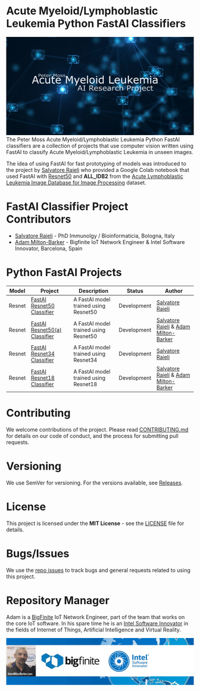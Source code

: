 # Acute Myeloid/Lymphoblastic Leukemia Python FastAI Classifiers
![Acute Myeloid/Lymphoblastic Leukemia Python FastAI Classifiers](../../Media/Images/banner.png)
The Peter Moss Acute Myeloid/Lymphoblastic Leukemia Python FastAI classifiers are a collection of projects that use computer vision written using FastAI to classify Acute Myeloid/Lymphoblastic Leukemia in unseen images.

The idea of using FastAI for fast prototyping of models was introduced to the project by [Salvatore Raieli](https://github.com/salvatorera "Salvatore Raieli") who provided a Google Colab notebook that used FastAI with [Resnet50](https://github.com/AMLResearchProject/AML-ALL-Classifiers/tree/master/Python/_FastAI/Resnet50 "Resnet50") and __ALL_IDB2__ from the [Acute Lymphoblastic Leukemia Image Database for Image Processing](https://homes.di.unimi.it/scotti/all/ "Acute Lymphoblastic Leukemia Image Database for Image Processing") dataset. 

# FastAI Classifier Project Contributors

- [Salvatore Raieli](https://github.com/salvatorera "Salvatore Raieli") - PhD Immunolgy / Bioinformaticia, Bologna, Italy
- [Adam Milton-Barker](https://github.com/AdamMiltonBarker "Adam Milton-Barker") - Bigfinite IoT Network Engineer & Intel Software Innovator, Barcelona, Spain

# Python FastAI Projects

| Model  | Project  | Description | Status | Author | 
| -------------  |  ------------- | ------------- | ------------- | ------------- |
| Resnet  | [FastAI Resnet50 Classifier](https://github.com/AMLResearchProject/AML-ALL-Classifiers/tree/master/Python/_FastAI/Resnet50/ALL-FastAI-Resnet-50.ipynb "FastAI Resnet50 Classifier") | A FastAI model trained using Resnet50 |  Development | [Salvatore Raieli](https://github.com/salvatorera "Salvatore Raieli") | 
| Resnet | [FastAI Resnet50(a) Classifier](https://github.com/AMLResearchProject/AML-ALL-Classifiers/tree/master/Python/_FastAI/Resnet50/ALL-FastAI-Resnet-50-a.ipynb "FastAI Resnet50(a) Classifier") | A FastAI model trained using Resnet50 |  Development | [Salvatore Raieli](https://github.com/salvatorera "Salvatore Raieli") & [Adam Milton-Barker](https://github.com/AdamMiltonBarker "Adam Milton-Barker") | 
| Resnet | [FastAI Resnet34 Classifier](https://github.com/AMLResearchProject/AML-ALL-Classifiers/tree/master/Python/_FastAI/Resnet34 "FastAI Resnet34 Classifier") | A FastAI model trained using Resnet34 |  Development | [Salvatore Raieli](https://github.com/salvatorera "Salvatore Raieli") | 
| Resnet | [FastAI Resnet18 Classifier](https://github.com/AMLResearchProject/AML-ALL-Classifiers/tree/master/Python/_FastAI/Resnet18/ALL-FastAI-Resnet-18.ipynb "FastAI Resnet18 Classifier") | A FastAI model trained using Resnet18 |  Development | [Salvatore Raieli](https://github.com/salvatorera "Salvatore Raieli") & [Adam Milton-Barker](https://github.com/AdamMiltonBarker "Adam Milton-Barker") | 

# Contributing
We welcome contributions of the project. Please read [CONTRIBUTING.md](https://github.com/AMLResearchProject/AML-ALL-Classifiers/blob/master/CONTRIBUTING.md "CONTRIBUTING.md") for details on our code of conduct, and the process for submitting pull requests.

# Versioning
We use SemVer for versioning. For the versions available, see [Releases](https://github.com/AMLResearchProject/AML-ALL-Classifiers/releases "Releases").

# License
This project is licensed under the **MIT License** - see the [LICENSE](https://github.com/AMLResearchProject/AML-ALL-Classifiers/blob/master/LICENSE "LICENSE") file for details.

# Bugs/Issues
We use the [repo issues](https://github.com/AMLResearchProject/AML-ALL-Classifiers/issues "repo issues") to track bugs and general requests related to using this project.  

# Repository Manager
Adam is a [BigFinite](https://www.bigfinite.com "BigFinite") IoT Network Engineer, part of the team that works on the core IoT software. In his spare time he is an [Intel Software Innovator](https://software.intel.com/en-us/intel-software-innovators/overview "Intel Software Innovator") in the fields of Internet of Things, Artificial Intelligence and Virtual Reality.

[![Adam Milton-Barker: BigFinte IoT Network Engineer & Intel® Software Innovator](../../Media/Images/Adam-Milton-Barker.jpg)](https://github.com/AdamMiltonBarker)
